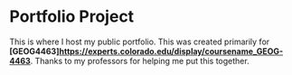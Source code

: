 # Portfolio Project

This is where I host my public portfolio. This was created primarily for **[GEOG4463]https://experts.colorado.edu/display/coursename_GEOG-4463**. Thanks to my professors for helping me put this together.